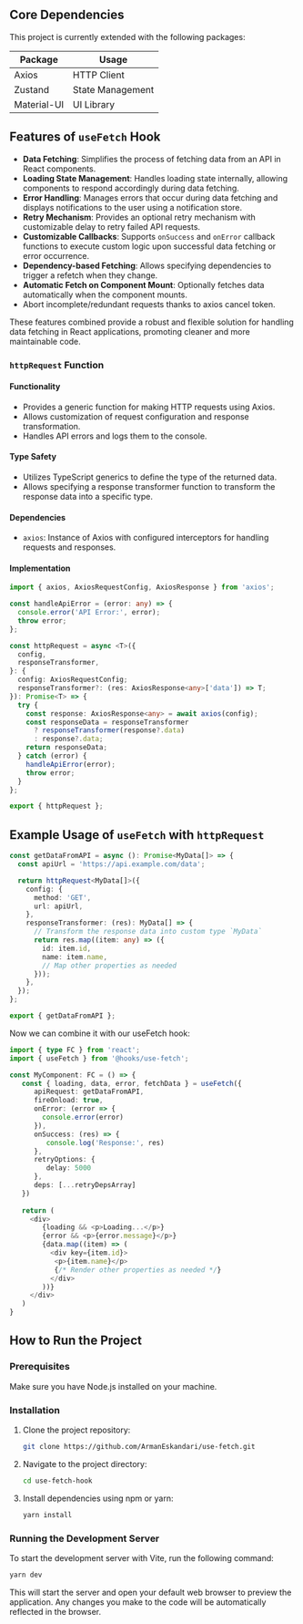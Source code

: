 ## Core Dependencies

This project is currently extended with the following packages:

| Package     | Usage            |
| ----------- |------------------|
| Axios       | HTTP Client      |
| Zustand     | State Management |
| Material-UI | UI Library       |

## Features of `useFetch` Hook

- **Data Fetching**: Simplifies the process of fetching data from an API in React components.
- **Loading State Management**: Handles loading state internally, allowing components to respond accordingly during data fetching.
- **Error Handling**: Manages errors that occur during data fetching and displays notifications to the user using a notification store.
- **Retry Mechanism**: Provides an optional retry mechanism with customizable delay to retry failed API requests.
- **Customizable Callbacks**: Supports `onSuccess` and `onError` callback functions to execute custom logic upon successful data fetching or error occurrence.
- **Dependency-based Fetching**: Allows specifying dependencies to trigger a refetch when they change.
- **Automatic Fetch on Component Mount**: Optionally fetches data automatically when the component mounts.
- Abort incomplete/redundant requests thanks to axios cancel token.

These features combined provide a robust and flexible solution for handling data fetching in React applications, promoting cleaner and more maintainable code.

### `httpRequest` Function

#### Functionality

- Provides a generic function for making HTTP requests using Axios.
- Allows customization of request configuration and response transformation.
- Handles API errors and logs them to the console.

#### Type Safety

- Utilizes TypeScript generics to define the type of the returned data.
- Allows specifying a response transformer function to transform the response data into a specific type.

#### Dependencies

- `axios`: Instance of Axios with configured interceptors for handling requests and responses.

#### Implementation

```typescript
import { axios, AxiosRequestConfig, AxiosResponse } from 'axios';

const handleApiError = (error: any) => {
  console.error('API Error:', error);
  throw error;
};

const httpRequest = async <T>({
  config,
  responseTransformer,
}: {
  config: AxiosRequestConfig;
  responseTransformer?: (res: AxiosResponse<any>['data']) => T;
}): Promise<T> => {
  try {
    const response: AxiosResponse<any> = await axios(config);
    const responseData = responseTransformer
      ? responseTransformer(response?.data)
      : response?.data;
    return responseData;
  } catch (error) {
    handleApiError(error);
    throw error;
  }
};

export { httpRequest };
```

## Example Usage of `useFetch` with `httpRequest`

```typescript
const getDataFromAPI = async (): Promise<MyData[]> => {
  const apiUrl = 'https://api.example.com/data';

  return httpRequest<MyData[]>({
    config: {
      method: 'GET',
      url: apiUrl,
    },
    responseTransformer: (res): MyData[] => {
      // Transform the response data into custom type `MyData`
      return res.map((item: any) => ({
        id: item.id,
        name: item.name,
        // Map other properties as needed
      }));
    },
  });
};

export { getDataFromAPI };
```

Now we can combine it with our useFetch hook:

```typescript
import { type FC } from 'react';
import { useFetch } from '@hooks/use-fetch';

const MyComponent: FC = () => {
   const { loading, data, error, fetchData } = useFetch({
      apiRequest: getDataFromAPI,
      fireOnload: true,
      onError: (error => {
        console.error(error)
      }),
      onSuccess: (res) => {
         console.log('Response:', res)
      },
      retryOptions: {
         delay: 5000
      },
      deps: [...retryDepsArray]
   })
   
   return (
     <div>
        {loading && <p>Loading...</p>}
        {error && <p>{error.message}</p>}
        {data.map((item) => (
          <div key={item.id}>
           <p>{item.name}</p>
           {/* Render other properties as needed */}
          </div>
        ))}
     </div>
   )
}
```

## How to Run the Project

### Prerequisites

Make sure you have Node.js installed on your machine.

### Installation

1. Clone the project repository:

   ```bash
   git clone https://github.com/ArmanEskandari/use-fetch.git
   ```

2. Navigate to the project directory:

   ```bash
   cd use-fetch-hook
   ```

3. Install dependencies using npm or yarn:

   ```bash
   yarn install
   ```

### Running the Development Server

To start the development server with Vite, run the following command:

   ```bash
   yarn dev
   ```

This will start the server and open your default web browser to preview the application. Any changes you make to the code will be automatically reflected in the browser.

